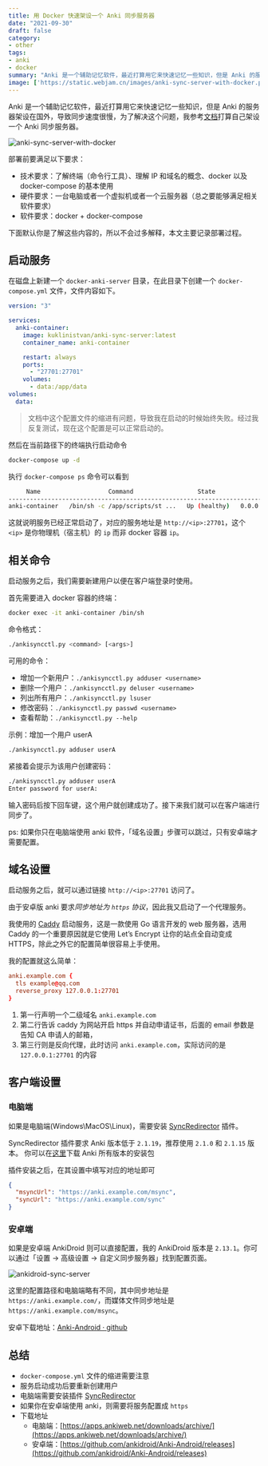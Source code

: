 ```yaml
---
title: 用 Docker 快速架设一个 Anki 同步服务器
date: "2021-09-30"
draft: false
category:
- other
tags:
- anki
- docker
summary: "Anki 是一个辅助记忆软件，最近打算用它来快速记忆一些知识，但是 Anki 的服务器架设在国外，导致同步速度很慢，为了解决这个问题，我参考[文档](https://github.com/ankicommunity/anki-devops-services)打算自己架设一个 Anki 同步服务器。"
image: ['https://static.webjam.cn/images/anki-sync-server-with-docker.png']
---
```



Anki 是一个辅助记忆软件，最近打算用它来快速记忆一些知识，但是 Anki 的服务器架设在国外，导致同步速度很慢，为了解决这个问题，我参考[文档](https://github.com/ankicommunity/anki-devops-services)打算自己架设一个 Anki 同步服务器。



![anki-sync-server-with-docker](https://static.webjam.cn/images/anki-sync-server-with-docker.png)

部署前要满足以下要求：

+ 技术要求：了解终端（命令行工具）、理解 IP 和域名的概念、docker 以及 docker-compose 的基本使用
+ 硬件要求：一台电脑或者一个虚拟机或者一个云服务器（总之要能够满足相关软件要求）
+ 软件要求：docker + docker-compose

下面默认你是了解这些内容的，所以不会过多解释，本文主要记录部署过程。

## 启动服务

在磁盘上新建一个 `docker-anki-server` 目录，在此目录下创建一个 `docker-compose.yml` 文件，文件内容如下。

```yml
version: "3"

services:
  anki-container:
    image: kuklinistvan/anki-sync-server:latest
    container_name: anki-container

    restart: always
    ports:
      - "27701:27701"
    volumes:
      - data:/app/data
volumes:
  data:
```

> 文档中这个配置文件的缩进有问题，导致我在启动的时候始终失败。经过我反复测试，现在这个配置是可以正常启动的。

然后在当前路径下的终端执行启动命令

```sh
docker-compose up -d
```

执行 `docker-compose ps` 命令可以看到

```bash
     Name                   Command                  State                Ports          
-----------------------------------------------------------------------------------------
anki-container   /bin/sh -c /app/scripts/st ...   Up (healthy)   0.0.0.0:27701->27701/tcp
```

这就说明服务已经正常启动了，对应的服务地址是 `http://<ip>:27701`，这个 `<ip>` 是你物理机（宿主机）的 `ip` 而非 docker 容器 `ip`。

## 相关命令

启动服务之后，我们需要新建用户以便在客户端登录时使用。

首先需要进入 docker 容器的终端：

```bash
docker exec -it anki-container /bin/sh
```

命令格式：

```bash
./ankisyncctl.py <command> [<args>]
```

可用的命令：

+ 增加一个新用户：`./ankisyncctl.py adduser <username>`
+ 删除一个用户：`./ankisyncctl.py deluser <username>`
+ 列出所有用户：`./ankisyncctl.py lsuser`
+ 修改密码：`./ankisyncctl.py passwd <username>`
+ 查看帮助：`./ankisyncctl.py --help`

示例：增加一个用户 userA

```bash
./ankisyncctl.py adduser userA
```

紧接着会提示为该用户创建密码：

```bash hl{2}
./ankisyncctl.py adduser userA
Enter password for userA:
```

输入密码后按下回车键，这个用户就创建成功了。接下来我们就可以在客户端进行同步了。

ps: 如果你只在电脑端使用 anki 软件，「域名设置」步骤可以跳过，只有安卓端才需要配置。


## 域名设置

启动服务之后，就可以通过链接 `http://<ip>:27701` 访问了。

由于安卓版 anki 要求*同步地址为 `https` 协议*，因此我又启动了一个代理服务。

我使用的 [Caddy](https://caddyserver.com/) 启动服务，这是一款使用 Go 语言开发的 web 服务器，选用 Caddy 的一个重要原因就是它使用 Let’s Encrypt 让你的站点全自动变成 HTTPS，除此之外它的配置简单很容易上手使用。

我的配置就这么简单：

```conf
anki.example.com {
  tls example@qq.com
  reverse_proxy 127.0.0.1:27701
}
```

1. 第一行声明一个二级域名 `anki.example.com`
2. 第二行告诉 caddy 为网站开启 https 并自动申请证书，后面的 email 参数是告知 CA 申请人的邮箱，
3. 第三行则是反向代理，此时访问 `anki.example.com`，实际访问的是 `127.0.0.1:27701` 的内容

## 客户端设置
###  电脑端

如果是电脑端(Windows\MacOS\Linux)，需要安装 [SyncRedirector](https://ankiweb.net/shared/info/2124817646) 插件。

SyncRedirector 插件要求 Anki 版本低于 `2.1.19`，推荐使用 `2.1.0` 和 `2.1.15` 版本。
你可以在[这里](https://apps.ankiweb.net/downloads/archive/)下载 Anki 所有版本的安装包

插件安装之后，在其设置中填写对应的地址即可

```json
{
  "msyncUrl": "https://anki.example.com/msync",
  "syncUrl": "https://anki.example.com/sync"
}
```

### 安卓端

如果是安卓端 AnkiDroid 则可以直接配置，我的 AnkiDroid 版本是 `2.13.1`。你可以通过「设置 -> 高级设置 -> 自定义同步服务器」找到配置页面。

![ankidroid-sync-server](https://static.webjam.cn/images/ankidroid-sync-server.png)

这里的配置路径和电脑端略有不同，其中同步地址是 `https://anki.example.com/`，而媒体文件同步地址是 `https://anki.example.com/msync`。

安卓下载地址：[Anki-Android · github](https://github.com/ankidroid/Anki-Android/releases)


## 总结

+ `docker-compose.yml` 文件的缩进需要注意
+ 服务启动成功后要重新创建用户
+ 电脑端需要安装插件 [SyncRedirector](https://ankiweb.net/shared/info/2124817646)
+ 如果你在安卓端使用 anki，则需要将服务配置成 `https`
+ 下载地址
  + 电脑端：[https://apps.ankiweb.net/downloads/archive/](https://apps.ankiweb.net/downloads/archive/)
  + 安卓端：[https://github.com/ankidroid/Anki-Android/releases](https://github.com/ankidroid/Anki-Android/releases)
